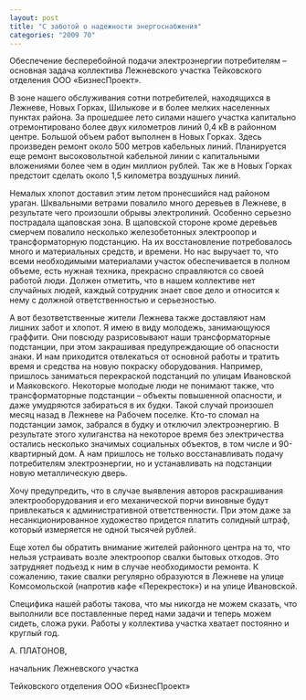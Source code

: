 ```yaml
---
layout: post
title: "С заботой о надежности энергоснабжения"
categories: "2009 70"
---
```


Обеспечение бесперебойной подачи электроэнергии потребителям – основная задача коллектива Лежневского участка Тейковского отделения ООО «БизнесПроект».

В зоне нашего обслуживания сотни потребителей, находящихся в Лежневе, Новых Горках, Шилыкове и в более мелких населенных пунктах района. За прошедшее лето силами нашего участка капитально отремонтировано более двух километров линий 0,4 кВ в районном центре. Большой объем работ выполнен в Новых Горках. Здесь произведен ремонт около 500 метров кабельных линий. Планируется еще ремонт высоковольтной кабельной линии с капитальными вложениями более чем в один миллион рублей. Так же в Новых Горках предстоит сделать около 1,5 километра воздушных линий.

Немалых хлопот доставил этим летом пронесшийся над районом ураган. Шквальными ветрами повалило много деревьев в Лежневе, в результате чего произошли обрывы электролиний. Особенно серьезно пострадала щаповская зона. В щаповской стороне кроме деревьев смерчем повалило несколько железобетонных электроопор и трансформаторную подстанцию. На их восстановление потребовалось много и материальных средств, и времени. Но нас выручает то, что всеми необходимыми материалами участок обеспечивается в полном объеме, есть нужная техника, прекрасно справляются со своей работой люди. Должен отметить, что в нашем коллективе нет случайных людей, каждый сотрудник знает свое дело и относится к нему с должной ответственностью и серьезностью.

А вот безответственные жители Лежнева также доставляют нам лишних забот и хлопот. Я имею в виду молодежь, занимающуюся граффити. Они повсюду разрисовывают наши трансформаторные подстанции, при этом закрашивая предупреждающие об опасности знаки. И нам приходится отвлекаться от основной работы и тратить время и средства на новую покраску оборудования. Например, пришлось заниматься перекраской подстанций по улицам Ивановской и Маяковского. Некоторые молодые люди не понимают также, что трансформаторные подстанции – объекты повышенной опасности, и даже умудряются забираться в их будки. Такой случай произошел месяц назад в Лежневе на Рабочем поселке. Кто-то сломал на подстанции замок, забрался в будку и отключил электроэнергию. В результате этого хулиганства на некоторое время без электричества остались несколько значимых социальных объектов, в том числе и 90-квартирный дом. А нам пришлось не только восстанавливать подачу потребителям электроэнергии, но и устанавливать на подстанции новую металлическую дверь.

Хочу предупредить, что в случае выявления авторов раскрашивания электрооборудования и его механической порчи виновные будут привлекаться к административной ответственности. При этом даже за несанкционированное художество придется платить солидный штраф, который измеряется не одной тысячей рублей.

Еще хотел бы обратить внимание жителей районного центра на то, что нельзя устраивать возле электроопор свалки бытовых отходов. Это затрудняет подъезд к ним в случае необходимости ремонта. К сожалению, такие свалки регулярно образуются в Лежневе на улице Комсомольской (напротив кафе «Перекресток») и на улице Ивановской.

Специфика нашей работы такова, что мы никогда не можем сказать, что выполнили все поставленные перед нами задачи и теперь можем сидеть, сложа руки. Работы у коллектива участка хватает постоянно и круглый год.

А. ПЛАТОНОВ,

начальник Лежневского участка

Тейковского отделения ООО «БизнесПроект»


